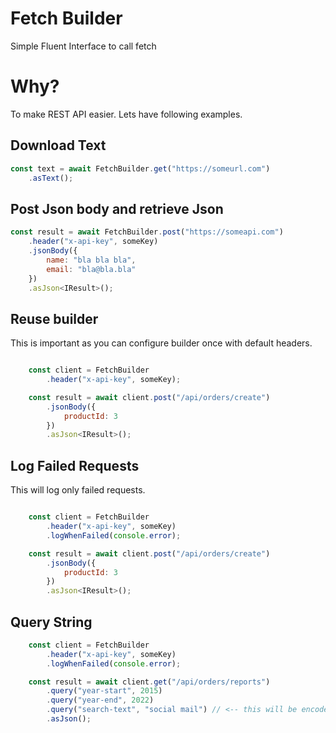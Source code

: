 # Fetch Builder
Simple Fluent Interface to call fetch

# Why?
To make REST API easier. Lets have following examples.

## Download Text
```javascript
const text = await FetchBuilder.get("https://someurl.com")
    .asText();
```

## Post Json body and retrieve Json
```javascript
const result = await FetchBuilder.post("https://someapi.com")
    .header("x-api-key", someKey)
    .jsonBody({
        name: "bla bla bla",
        email: "bla@bla.bla"
    })
    .asJson<IResult>();
```

## Reuse builder

This is important as you can configure builder once with default headers.

```javascript

    const client = FetchBuilder
        .header("x-api-key", someKey);

    const result = await client.post("/api/orders/create")
        .jsonBody({
            productId: 3
        })
        .asJson<IResult>();

```

## Log Failed Requests

This will log only failed requests.

```javascript

    const client = FetchBuilder
        .header("x-api-key", someKey)
        .logWhenFailed(console.error);

    const result = await client.post("/api/orders/create")
        .jsonBody({
            productId: 3
        })
        .asJson<IResult>();

```

## Query String

```javascript
    const client = FetchBuilder
        .header("x-api-key", someKey)
        .logWhenFailed(console.error);

    const result = await client.get("/api/orders/reports")
        .query("year-start", 2015)
        .query("year-end", 2022)
        .query("search-text", "social mail") // <-- this will be encoded
        .asJson();
```